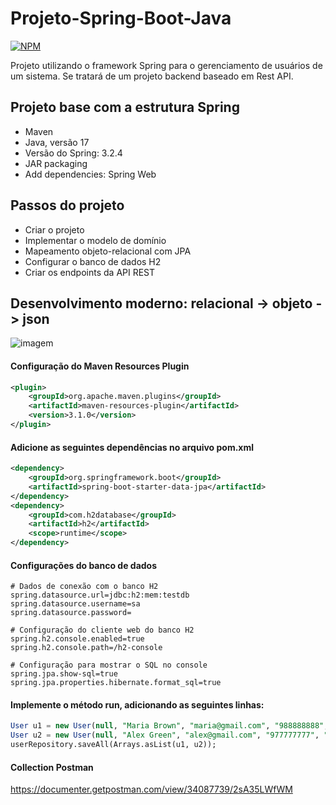 # Projeto-Spring-Boot-Java

[![NPM](https://img.shields.io/npm/l/react)](https://github.com/neliocursos/exemplo-readme/blob/main/LICENSE) 

Projeto utilizando o framework Spring para o gerenciamento de usuários de um sistema. Se tratará de um 
projeto backend baseado em Rest API.

## Projeto base com a estrutura Spring
- Maven
- Java, versão 17
- Versão do Spring: 3.2.4
- JAR packaging
- Add dependencies: Spring Web

## Passos do projeto
- Criar o projeto
- Implementar o modelo de domínio
- Mapeamento objeto-relacional com JPA
- Configurar o banco de dados H2
- Criar os endpoints da API REST

## Desenvolvimento moderno: relacional -> objeto -> json
![imagem](https://github.com/Ribeirosk8/Projeto-Spring-Boot-Java/blob/main/Objeto.png)

#### Configuração do Maven Resources Plugin

```xml
<plugin>
	<groupId>org.apache.maven.plugins</groupId>
	<artifactId>maven-resources-plugin</artifactId>
	<version>3.1.0</version>
</plugin>
```
####  Adicione as seguintes dependências no arquivo pom.xml

```xml
<dependency>
    <groupId>org.springframework.boot</groupId>
    <artifactId>spring-boot-starter-data-jpa</artifactId>
</dependency>
<dependency>
    <groupId>com.h2database</groupId>
    <artifactId>h2</artifactId>
    <scope>runtime</scope>
</dependency>
```
#### Configurações do banco de dados
```
# Dados de conexão com o banco H2
spring.datasource.url=jdbc:h2:mem:testdb
spring.datasource.username=sa
spring.datasource.password=

# Configuração do cliente web do banco H2
spring.h2.console.enabled=true
spring.h2.console.path=/h2-console

# Configuração para mostrar o SQL no console
spring.jpa.show-sql=true
spring.jpa.properties.hibernate.format_sql=true
```
#### Implemente o método run, adicionando as seguintes linhas:
```sql
User u1 = new User(null, "Maria Brown", "maria@gmail.com", "988888888", "123456");
User u2 = new User(null, "Alex Green", "alex@gmail.com", "977777777", "123456");
userRepository.saveAll(Arrays.asList(u1, u2));
```
#### Collection Postman

https://documenter.getpostman.com/view/34087739/2sA35LWfWM

